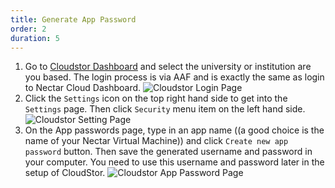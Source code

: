 ```yaml
---
title: Generate App Password
order: 2
duration: 5
---
```


1. Go to [Cloudstor Dashboard](https://cloudstor.aarnet.edu.au/) and select the university or institution are you based. The login process is via AAF and is exactly the same as login to Nectar Cloud Dashboard.
![Cloudstor Login Page]({{site.baseurl}}/assets/images/cloudstor/cloudstor-login-page.png)
2. Click the `Settings` icon on the top right hand side to get into the `Settings` page. Then click `Security` menu item on the left hand side. 
![Cloudstor Setting Page]({{site.baseurl}}/assets/images/cloudstor/cloudstor-app-password.png)
3. On the App passwords page, type in an app name ((a good choice is the name of your Nectar Virtual Machine)) and click `Create new app password` button. Then save the generated username and password in your computer. You need to use this username and password later in the setup of CloudStor.
![Cloudstor App Password Page]({{site.baseurl}}/assets/images/cloudstor/cloudstor-app-password-generated.png)